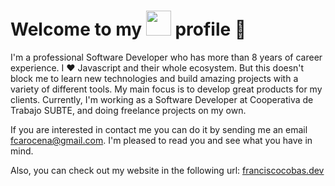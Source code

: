 # Welcome to my <img src="https://github.githubassets.com/images/modules/logos_page/GitHub-Mark.png" width="40" height="40" /> profile 🔭

I'm a professional Software Developer who has more than 8 years of career experience. I ❤️ Javascript and their whole ecosystem. But this doesn't block me to learn new technologies and build amazing projects with a variety of different tools. My main focus is to develop great products for my clients.
Currently, I'm working as a Software Developer at Cooperativa de Trabajo SUBTE, and doing freelance projects on my own.

If you are interested in contact me you can do it by sending me an email fcarocena@gmail.com. I'm pleased to read you and see what you have in mind.

Also, you can check out my website in the following url: [franciscocobas.dev](https://franciscocobas.dev)

